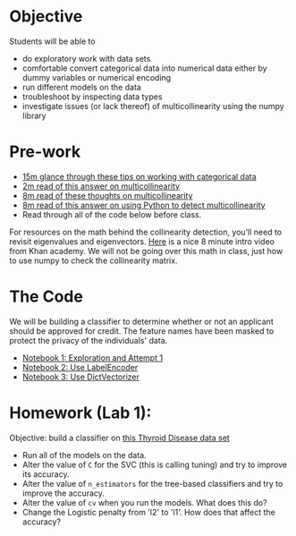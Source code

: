 # Objective
Students will be able to
- do exploratory work with data sets
- comfortable convert categorical data into numerical data either by dummy variables or numerical encoding
- run different models on the data
- troubleshoot by inspecting data types
- investigate issues (or lack thereof) of multicollinearity using the numpy library

# Pre-work
- [15m glance through these tips on working with categorical data](http://nbviewer.ipython.org/github/rasbt/pattern_classification/blob/master/preprocessing/feature_encoding.ipynb)
- [2m read of this answer on multicollinearity](http://stats.stackexchange.com/a/100209)
- [8m read of these thoughts on multicollinearity](http://blog.minitab.com/blog/adventures-in-statistics/what-are-the-effects-of-multicollinearity-and-when-can-i-ignore-them)
- [8m read of this answer on using Python to detect multicollinearity](http://stackoverflow.com/a/25833792)
- Read through all of the code below before class.

For resources on the math behind the collinearity detection, you'll need to revisit eigenvalues and eigenvectors. [Here](https://www.khanacademy.org/math/linear-algebra/alternate_bases/eigen_everything/v/linear-algebra-introduction-to-eigenvalues-and-eigenvectors) is a nice 8 minute intro video from Khan academy. We will not be going over this math in class, just how to use numpy to check the collinearity matrix.

# The Code
We will be building a classifier to determine whether or not an applicant should be approved for credit. The feature names have been masked to protect the privacy of the individuals' data.

- [Notebook 1: Exploration and Attempt 1](http://nbviewer.ipython.org/gist/suneel0101/8819fd96e0b855e1a8f9)
- [Notebook 2: Use LabelEncoder](http://nbviewer.ipython.org/gist/suneel0101/759dc540077273d56742)
- [Notebook 3: Use DictVectorizer](http://nbviewer.ipython.org/gist/suneel0101/b82a31f141a023284063)

# Homework (Lab 1):
Objective: build a classifier on [this Thyroid Disease data set](https://archive.ics.uci.edu/ml/datasets/Thyroid+Disease)

- Run all of the models on the data.
- Alter the value of `C` for the SVC (this is calling tuning) and try to improve its accuracy.
- Alter the value of `n_estimators` for the tree-based classifiers and try to improve the accuracy.
- Alter the value of `cv` when you run the models. What does this do?
- Change the Logistic penalty from 'l2' to 'l1'. How does that affect the accuracy?
